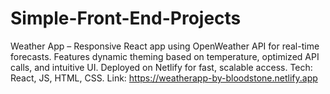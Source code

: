 # Simple-Front-End-Projects
Weather App – Responsive React app using OpenWeather API for real-time forecasts. Features dynamic theming based on temperature, optimized API calls, and intuitive UI. Deployed on Netlify for fast, scalable access. Tech: React, JS, HTML, CSS. Link: https://weatherapp-by-bloodstone.netlify.app
